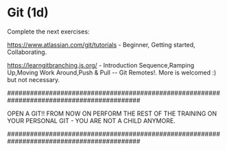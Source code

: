 # Git (1d)

Complete the next exercises:

https://www.atlassian.com/git/tutorials - Beginner, Getting started, Collaborating.

https://learngitbranching.js.org/ - Introduction Sequence,Ramping Up,Moving Work Around,Push & Pull -- Git Remotes!. More is welcomed :) but not necessary.

###########################################################################################

OPEN A GIT!! FROM NOW ON PERFORM THE REST OF THE TRAINING ON YOUR PERSONAL GIT - YOU ARE NOT A CHILD ANYMORE.

###########################################################################################
